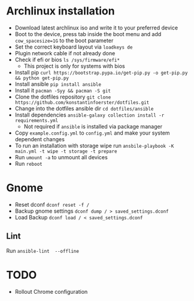 # Archlinux installation

* Download latest archlinux iso and write it to your preferred device
* Boot to the device, press tab inside the boot menu and add `cow_spacesize=1G` to the boot parameter
* Set the correct keyboard layout via `loadkeys de`
* Plugin network cable if not already done
* Check if efi or bios `ls /sys/firmware/efi*`
  * This project is only for systems with bios
* Install pip `curl https://bootstrap.pypa.io/get-pip.py -o get-pip.py && python get-pip.py`
* Install ansible `pip install ansible`
* Install it `pacman -Syy && pacman -S git`
* Clone the dotfiles repository `git clone https://github.com/konstantinfoerster/dotfiles.git`
* Change into the dotfiles ansible dir `cd dotfiles/ansible`
* Install dependencies `ansible-galaxy collection install -r requirements.yml`
  * Not required if `ansible` is installed via package manager
* Copy `example.config.yml` to `config.yml` and make your system dependent changes
* To run an installation with storage wipe run `ansbile-playbook -K main.yml -t wipe -t storage -t prepare`
* Run `umount -a` to unmount all devices
* Run `reboot`

# Gnome

* Reset dconf `dconf reset -f /`
* Backup gnome settings `dconf dump / > saved_settings.dconf`
* Load Backup `dconf load / < saved_settings.dconf`


## Lint

Run `ansible-lint  --offline`

# TODO
* Rollout Chrome configuration